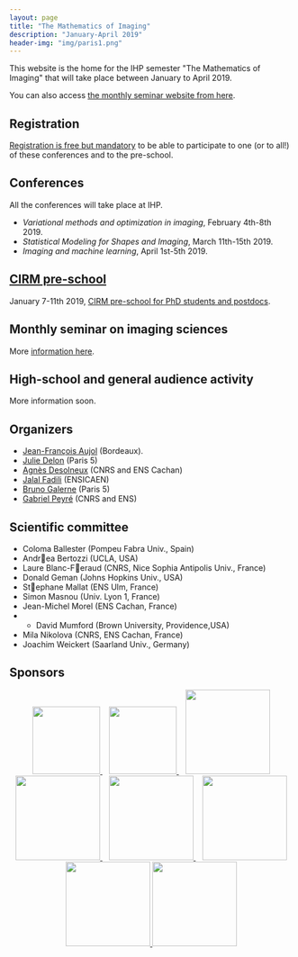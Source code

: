 ```yaml
---
layout: page
title: "The Mathematics of Imaging"
description: "January-April 2019"
header-img: "img/paris1.png"
---
```


This website is the home for the IHP semester "The Mathematics of Imaging" that will take place between January to April 2019.

You can also access [the monthly seminar website from here](seminar/).

Registration
-------------

[Registration is free but mandatory](http://www.ihp.fr/en/CEB/T1-2019) to be able to participate to one (or to all!) of these conferences and to the pre-school. 

Conferences
-------------

All the conferences will take place at IHP.

- _Variational methods and optimization in imaging_, February 4th-8th  2019.
- _Statistical Modeling for Shapes and Imaging_, March 11th-15th 2019.
- _Imaging and machine learning_, April 1st-5th 2019.

[CIRM pre-school](semester2019/school)
-------------

January 7-11th 2019, [CIRM  pre-school for PhD students and postdocs](semester2019/school).

Monthly seminar on imaging sciences
-------------

More [information here](seminar/).

High-school and general audience activity
-------------

More information soon.

Organizers
-----

- [Jean-François Aujol](https://www.math.u-bordeaux.fr/~jaujol/) (Bordeaux).
- [Julie Delon](https://delon.wp.mines-telecom.fr/) (Paris 5)
- [Agnès Desolneux](http://desolneux.perso.math.cnrs.fr/) (CNRS and ENS Cachan)
- [Jalal Fadili](https://fadili.users.greyc.fr/) (ENSICAEN)
- [Bruno Galerne](http://www.math-info.univ-paris5.fr/~bgalerne/) (Paris 5)
- [Gabriel Peyré](http://www.gpeyre.com) (CNRS and ENS)


Scientific committee
------

- Coloma Ballester (Pompeu Fabra Univ., Spain)
- Andrea Bertozzi (UCLA, USA)
- Laure Blanc-Feraud (CNRS, Nice Sophia Antipolis Univ., France)
- Donald Geman (Johns Hopkins Univ., USA)
- Stephane Mallat (ENS Ulm, France)
- Simon Masnou (Univ. Lyon 1, France)
- Jean-Michel Morel (ENS Cachan, France)
- - David Mumford (Brown University, Providence,USA)
- Mila Nikolova (CNRS, ENS Cachan, France)
- Joachim Weickert (Saarland Univ., Germany)


Sponsors
-----

<p align="center">

<a href="http://www.ihp.fr">
<img width="120" src="../img/logo-ihp.jpg"/>
</a>&nbsp;&nbsp;

<a href="http://www.cnrs.fr/">
<img width="120" src="../img/logo-cnrs.png"/>
</a>&nbsp;&nbsp;

<a href="http://www.u-psud.fr/fr/index.html">
<img width="150" src="../img/logo-paris-sud.png"/>
</a>

<br/>

<a href="https://www.sciencesmaths-paris.fr/">
<img width="150" src="../img/logo-fsmp.png"/>
</a>&nbsp;&nbsp;

<a href="http://www.upmc.fr/">
<img width="150" src="../img/logo-upmc.png"/>
</a>&nbsp;&nbsp;

<a href="https://www.cimpa.info/">
<img width="150" src="../img/logo-cimpa.png"/>
</a>

<br/>

<a href="http://gdr-mia.math.cnrs.fr/">
<img width="150" src="../img/logo-mia.png"/>
</a>

<a href="http://www.gpeyre.com/noria/">
<img width="150" src="../img/logo-erc.jpg"/>
</a>


</p>
